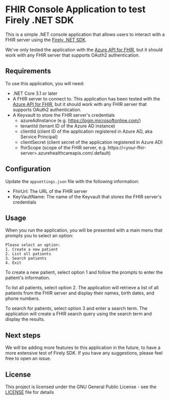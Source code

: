 # FHIR Console Application to test Firely .NET SDK

This is a simple .NET console application that allows users to interact with a FHIR server using the [Firely .NET SDK](https://docs.fire.ly).

We've only tested the application with the [Azure API for FHIR](https://azure.microsoft.com/en-us/services/azure-api-for-fhir/), but it should work with any FHIR server that supports OAuth2 authentication.

## Requirements

To use this application, you will need:

* .NET Core 3.1 or later
* A FHIR server to connect to. This application has been tested with the [Azure API for FHIR](https://azure.microsoft.com/en-us/services/azure-api-for-fhir/), but it should work with any FHIR server that supports OAuth2 authentication.
* A Keyvault to store the FHIR server's credentials
  * azureAdInstance (e.g. https://login.microsoftonline.com/)
  * tenantId (tenant ID of the Azure AD instance)
  * clientId (client ID of the application registered in Azure AD, aka Service Principal)
  * clientSecret (client secret of the application registered in Azure AD)
  * fhirScope (scope of the FHIR server, e.g. https://&lt;your-fhir-server&gt;.azurehealthcareapis.com/.default)

## Configuration

Update the `appsettings.json` file with the following information:
* FhirUrl: The URL of the FHIR server
* KeyVaultName: The name of the Keyvault that stores the FHIR server's credentials

## Usage

When you run the application, you will be presented with a main menu that prompts you to select an option:

```
Please select an option:
1. Create a new patient
2. List all patients
3. Search patients
4. Exit
```

To create a new patient, select option 1 and follow the prompts to enter the patient's information.

To list all patients, select option 2. The application will retrieve a list of all patients from the FHIR server and display their names, birth dates, and phone numbers.

To search for patients, select option 3 and enter a search term. The application will create a FHIR search query using the search term and display the results.

## Next steps

We will be adding more features to this application in the future, to have a more extensive test of Firely SDK. If you have any suggestions, please feel free to open an issue.

## License

This project is licensed under the GNU General Public License - see the [LICENSE](LICENSE.txt) file for details
